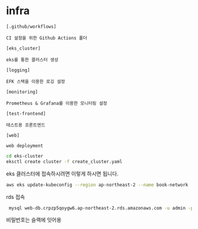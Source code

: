 # infra

```
[.github/workflows]

CI 설정을 위한 Github Actions 폴더

[eks_cluster]

eks를 통한 클러스터 생성

[logging]

EFK 스택을 이용한 로깅 설정

[monitoring]

Prometheus & Grafana를 이용한 모니터링 설정

[test-frontend]

테스트용 프론트엔드

[web]

web deployment
```

```bash
cd eks-cluster
eksctl create cluster -f create_cluster.yaml
```

eks 클러스터에 접속하시려면 이렇게 하시면 됩니다.
```bash
aws eks update-kubeconfig --region ap-northeast-2 --name book-network
```

rds 접속
```bash
 mysql web-db.crpzp5qoygw6.ap-northeast-2.rds.amazonaws.com -u admin -p
```

비밀번호는 슬랙에 잇어용

